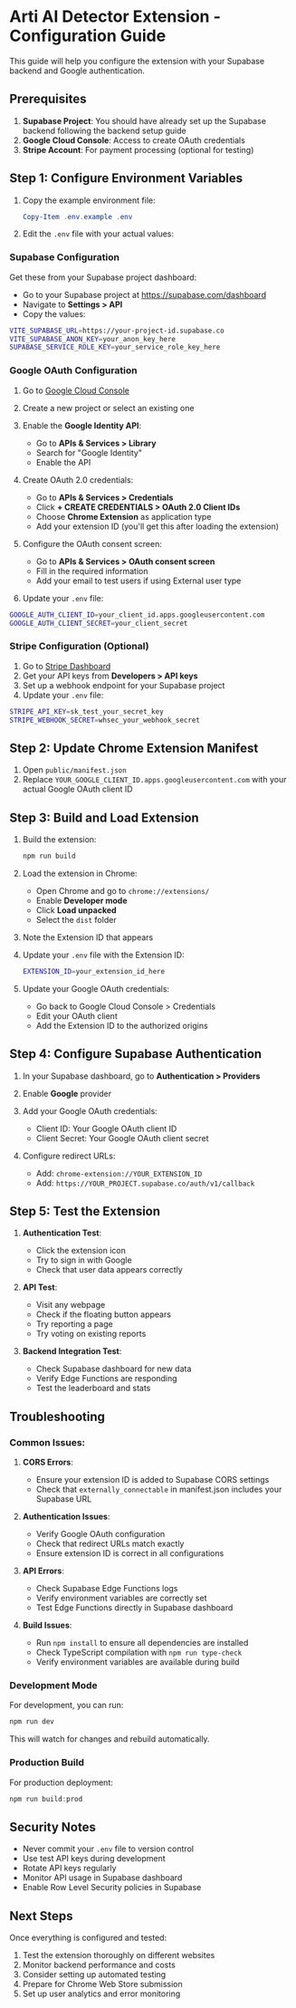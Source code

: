 # Arti AI Detector Extension - Configuration Guide

This guide will help you configure the extension with your Supabase backend and Google authentication.

## Prerequisites

1. **Supabase Project**: You should have already set up the Supabase backend following the backend setup guide
2. **Google Cloud Console**: Access to create OAuth credentials
3. **Stripe Account**: For payment processing (optional for testing)

## Step 1: Configure Environment Variables

1. Copy the example environment file:
   ```powershell
   Copy-Item .env.example .env
   ```

2. Edit the `.env` file with your actual values:

### Supabase Configuration
Get these from your Supabase project dashboard:
- Go to your Supabase project at https://supabase.com/dashboard
- Navigate to **Settings > API**
- Copy the values:

```bash
VITE_SUPABASE_URL=https://your-project-id.supabase.co
VITE_SUPABASE_ANON_KEY=your_anon_key_here
SUPABASE_SERVICE_ROLE_KEY=your_service_role_key_here
```

### Google OAuth Configuration

1. Go to [Google Cloud Console](https://console.cloud.google.com/)
2. Create a new project or select an existing one
3. Enable the **Google Identity API**:
   - Go to **APIs & Services > Library**
   - Search for "Google Identity"
   - Enable the API

4. Create OAuth 2.0 credentials:
   - Go to **APIs & Services > Credentials**
   - Click **+ CREATE CREDENTIALS > OAuth 2.0 Client IDs**
   - Choose **Chrome Extension** as application type
   - Add your extension ID (you'll get this after loading the extension)

5. Configure the OAuth consent screen:
   - Go to **APIs & Services > OAuth consent screen**
   - Fill in the required information
   - Add your email to test users if using External user type

6. Update your `.env` file:
```bash
GOOGLE_AUTH_CLIENT_ID=your_client_id.apps.googleusercontent.com
GOOGLE_AUTH_CLIENT_SECRET=your_client_secret
```

### Stripe Configuration (Optional)

1. Go to [Stripe Dashboard](https://dashboard.stripe.com/)
2. Get your API keys from **Developers > API keys**
3. Set up a webhook endpoint for your Supabase project
4. Update your `.env` file:
```bash
STRIPE_API_KEY=sk_test_your_secret_key
STRIPE_WEBHOOK_SECRET=whsec_your_webhook_secret
```

## Step 2: Update Chrome Extension Manifest

1. Open `public/manifest.json`
2. Replace `YOUR_GOOGLE_CLIENT_ID.apps.googleusercontent.com` with your actual Google OAuth client ID

## Step 3: Build and Load Extension

1. Build the extension:
   ```powershell
   npm run build
   ```

2. Load the extension in Chrome:
   - Open Chrome and go to `chrome://extensions/`
   - Enable **Developer mode**
   - Click **Load unpacked**
   - Select the `dist` folder

3. Note the Extension ID that appears

4. Update your `.env` file with the Extension ID:
   ```bash
   EXTENSION_ID=your_extension_id_here
   ```

5. Update your Google OAuth credentials:
   - Go back to Google Cloud Console > Credentials
   - Edit your OAuth client
   - Add the Extension ID to the authorized origins

## Step 4: Configure Supabase Authentication

1. In your Supabase dashboard, go to **Authentication > Providers**
2. Enable **Google** provider
3. Add your Google OAuth credentials:
   - Client ID: Your Google OAuth client ID
   - Client Secret: Your Google OAuth client secret

4. Configure redirect URLs:
   - Add: `chrome-extension://YOUR_EXTENSION_ID`
   - Add: `https://YOUR_PROJECT.supabase.co/auth/v1/callback`

## Step 5: Test the Extension

1. **Authentication Test**:
   - Click the extension icon
   - Try to sign in with Google
   - Check that user data appears correctly

2. **API Test**:
   - Visit any webpage
   - Check if the floating button appears
   - Try reporting a page
   - Try voting on existing reports

3. **Backend Integration Test**:
   - Check Supabase dashboard for new data
   - Verify Edge Functions are responding
   - Test the leaderboard and stats

## Troubleshooting

### Common Issues:

1. **CORS Errors**:
   - Ensure your extension ID is added to Supabase CORS settings
   - Check that `externally_connectable` in manifest.json includes your Supabase URL

2. **Authentication Issues**:
   - Verify Google OAuth configuration
   - Check that redirect URLs match exactly
   - Ensure extension ID is correct in all configurations

3. **API Errors**:
   - Check Supabase Edge Functions logs
   - Verify environment variables are correctly set
   - Test Edge Functions directly in Supabase dashboard

4. **Build Issues**:
   - Run `npm install` to ensure all dependencies are installed
   - Check TypeScript compilation with `npm run type-check`
   - Verify environment variables are available during build

### Development Mode

For development, you can run:
```powershell
npm run dev
```
This will watch for changes and rebuild automatically.

### Production Build

For production deployment:
```powershell
npm run build:prod
```

## Security Notes

- Never commit your `.env` file to version control
- Use test API keys during development
- Rotate API keys regularly
- Monitor API usage in Supabase dashboard
- Enable Row Level Security policies in Supabase

## Next Steps

Once everything is configured and tested:
1. Test the extension thoroughly on different websites
2. Monitor backend performance and costs
3. Consider setting up automated testing
4. Prepare for Chrome Web Store submission
5. Set up user analytics and error monitoring
